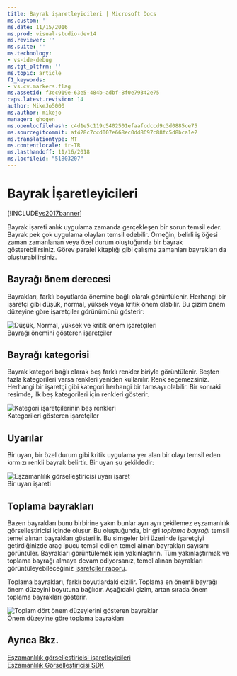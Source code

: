 ```yaml
---
title: Bayrak işaretleyicileri | Microsoft Docs
ms.custom: ''
ms.date: 11/15/2016
ms.prod: visual-studio-dev14
ms.reviewer: ''
ms.suite: ''
ms.technology:
- vs-ide-debug
ms.tgt_pltfrm: ''
ms.topic: article
f1_keywords:
- vs.cv.markers.flag
ms.assetid: f3ec919e-63e5-484b-adbf-8f0e79342e75
caps.latest.revision: 14
author: MikeJo5000
ms.author: mikejo
manager: ghogen
ms.openlocfilehash: c4d1e5c119c5402501efaafcdccd9c3d0885ce75
ms.sourcegitcommit: af428c7ccd007e668ec0dd8697c88fc5d8bca1e2
ms.translationtype: MT
ms.contentlocale: tr-TR
ms.lasthandoff: 11/16/2018
ms.locfileid: "51803207"
---
```

# <a name="flag-markers"></a>Bayrak İşaretleyicileri
[!INCLUDE[vs2017banner](../includes/vs2017banner.md)]

Bayrak işareti anlık uygulama zamanda gerçekleşen bir sorun temsil eder. Bayrak pek çok uygulama olayları temsil edebilir. Örneğin, belirli iş öğesi zaman zamanlanan veya özel durum oluştuğunda bir bayrak gösterebilirsiniz. Görev paralel kitaplığı gibi çalışma zamanları bayrakları da oluşturabilirsiniz.  
  
## <a name="flag-importance"></a>Bayrağı önem derecesi  
 Bayrakları, farklı boyutlarda önemine bağlı olarak görüntülenir. Herhangi bir işaretçi gibi düşük, normal, yüksek veya kritik önem olabilir.  Bu çizim önem düzeyine göre işaretçiler görünümünü gösterir:  
  
 ![Düşük, Normal, yüksek ve kritik önem işaretçileri](../profiling/media/cvmarkerimportance.png "CVMarkerImportance")  
Bayrağı önemini gösteren işaretçiler  
  
## <a name="flag-category"></a>Bayrağı kategorisi  
 Bayrak kategori bağlı olarak beş farklı renkler biriyle görüntülenir. Beşten fazla kategorileri varsa renkleri yeniden kullanılır. Renk seçemezsiniz. Herhangi bir işaretçi gibi kategori herhangi bir tamsayı olabilir. Bir sonraki resimde, ilk beş kategorileri için renkleri gösterir.  
  
 ![Kategori işaretçilerinin beş renkleri](../profiling/media/cvmarkercategory.png "CVMarkerCategory")  
Kategorileri gösteren işaretçiler  
  
## <a name="alerts"></a>Uyarılar  
 Bir uyarı, bir özel durum gibi kritik uygulama yer alan bir olayı temsil eden kırmızı renkli bayrak belirtir.  Bir uyarı şu şekildedir:  
  
 ![Eşzamanlılık görselleştiricisi uyarı işaret](../profiling/media/cvmarkeralert.png "CVMarkerAlert")  
Bir uyarı işareti  
  
## <a name="aggregation-flags"></a>Toplama bayrakları  
 Bazen bayrakları bunu birbirine yakın bunlar ayrı ayrı çekilemez eşzamanlılık görselleştiricisi içinde oluşur. Bu oluştuğunda, bir gri *toplama bayrağı* temsil temel alınan bayrakları gösterilir. Bu simgeler biri üzerinde işaretçiyi getirdiğinizde araç ipucu temsil edilen temel alınan bayrakları sayısını görüntüler. Bayrakları görüntülemek için yakınlaştırın. Tüm yakınlaştırmak ve toplama bayrağı almaya devam ediyorsanız, temel alınan bayrakları görüntüleyebileceğiniz [işaretçiler raporu](../profiling/markers-report.md).  
  
 Toplama bayrakları, farklı boyutlardaki çizilir. Toplama en önemli bayrağı önem düzeyini boyutuna bağlıdır. Aşağıdaki çizim, artan sırada önem toplama bayrakları gösterir.  
  
 ![Toplam dört önem düzeylerini gösteren bayraklar](../profiling/media/cvmarkeraggregate.png "CVMarkerAggregate")  
Önem düzeyine göre toplama bayrakları  
  
## <a name="see-also"></a>Ayrıca Bkz.  
 [Eşzamanlılık görselleştiricisi işaretleyicileri](../profiling/concurrency-visualizer-markers.md)   
 [Eşzamanlılık Görselleştiricisi SDK](../profiling/concurrency-visualizer-sdk.md)



